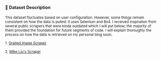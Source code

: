 #### :mag_right: **Dataset Description**

<small>This dataset fluctuates based on user configuration. However, some things remain consistent on how the data is pulled: it uses Selenium and Bs4. I received inspiration from several public scrapers that were kinda outdated which I will put below; the majority of them provided the foundation for future segments of code. I will explain thoroughly the process on how the data is retrieved on my personal blog soon. </small>

<small>1. [Grailed Image Scraper](https://github.com/KwhoaKai/Grailed-Scraper) </small>

<small>2. [Mike Liu's Scraper](https://medium.com/@mike_liu/scraping-grailed-8501eef914a8) </small>

